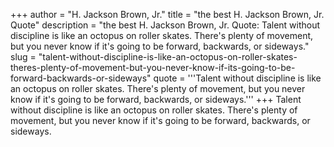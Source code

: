+++
author = "H. Jackson Brown, Jr."
title = "the best H. Jackson Brown, Jr. Quote"
description = "the best H. Jackson Brown, Jr. Quote: Talent without discipline is like an octopus on roller skates. There's plenty of movement, but you never know if it's going to be forward, backwards, or sideways."
slug = "talent-without-discipline-is-like-an-octopus-on-roller-skates-theres-plenty-of-movement-but-you-never-know-if-its-going-to-be-forward-backwards-or-sideways"
quote = '''Talent without discipline is like an octopus on roller skates. There's plenty of movement, but you never know if it's going to be forward, backwards, or sideways.'''
+++
Talent without discipline is like an octopus on roller skates. There's plenty of movement, but you never know if it's going to be forward, backwards, or sideways.
